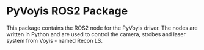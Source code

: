 # PyVoyis ROS2 Package
This package contains the ROS2 node for the PyVoyis driver. The nodes are written in Python and are used to control the camera, strobes and laser system from Voyis - named Recon LS.
